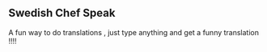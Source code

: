 <h2> Swedish Chef Speak</h2>
<p> A fun way to do translations , just type anything and get a funny translation !!!!</p>
